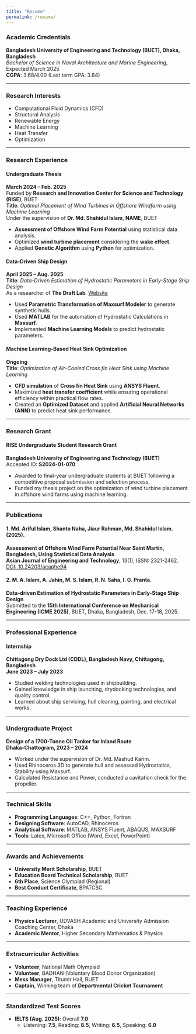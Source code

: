 ```yaml
---
title: "Resume"
permalink: /resume/
---
```



### **Academic Credentials**
**Bangladesh University of Engineering and Technology (BUET), Dhaka, Bangladesh**  
*Bachelor of Science in Naval Architecture and Marine Engineering*, Expected March 2025  
**CGPA**: 3.68/4.00 (Last term GPA: 3.84)

---

### **Research Interests**
- Computational Fluid Dynamics (CFD)
- Structural Analysis
- Renewable Energy
- Machine Learning
- Heat Transfer
- Optimization

---

### **Research Experience**

#### **Undergraduate Thesis**  
**March 2024 – Feb. 2025**  
Funded by **Research and Innovation Center for Science and Technology (RISE)**, BUET  
**Title**: *Optimal Placement of Wind Turbines in Offshore Windfarm using Machine Learning*  
Under the supervision of **Dr. Md. Shahidul Islam**, **NAME**, BUET

- **Assessment of Offshore Wind Farm Potential** using statistical data analysis.  
- Optimized **wind turbine placement** considering the **wake effect**.  
- Applied **Genetic Algorithm** using **Python** for optimization.  

#### **Data-Driven Ship Design**  
**April 2025 – Aug. 2025**  
**Title**: *Data-Driven Estimation of Hydrostatic Parameters in Early-Stage Ship Design*  
As a researcher of **The Draft Lab**. [Website](https://thedraftlab.github.io/)

- Used **Parametric Transformation of Maxsurf Modeler** to generate synthetic hulls.  
- Used **MATLAB** for the automation of Hydrostatic Calculations in **Maxsurf**.  
- Implemented **Machine Learning Models** to predict hydrostatic parameters.

#### **Machine Learning-Based Heat Sink Optimization**  
**Ongoing**  
**Title**: *Optimization of Air-Cooled Cross fin Heat Sink using Machine Learning*  

- **CFD simulation** of **Cross fin Heat Sink** using **ANSYS Fluent**.  
- Maximized **heat transfer coefficient** while ensuring operational efficiency within practical flow rates.  
- Created an **Optimized Dataset** and applied **Artificial Neural Networks (ANN)** to predict heat sink performance.

---

### **Research Grant**

#### **RISE Undergraduate Student Research Grant**  
**Bangladesh University of Engineering and Technology (BUET)**  
Accepted ID: **S2024-01-070**

- Awarded to final-year undergraduate students at BUET following a competitive proposal submission and selection process.  
- Funded my thesis project on the optimization of wind turbine placement in offshore wind farms using machine learning.

---

### **Publications**

#### **1. Md. Ariful Islam**, Shanto Naha, Jiaur Rahman, Md. Shahidul Islam. (2025).  
**Assessment of Offshore Wind Farm Potential Near Saint Martin, Bangladesh, Using Statistical Data Analysis**  
**Asian Journal of Engineering and Technology**, 13(1), ISSN: 2321-2462.  
[DOI: 10.24203/acaphe94](https://doi.org/10.24203/acaphe94)  

#### **2. M. A. Islam**, A. Jahin, M. S. Islam, R. N. Saha, I. G. Pranta.  
**Data-driven Estimation of Hydrostatic Parameters in Early-Stage Ship Design**  
Submitted to the **15th International Conference on Mechanical Engineering (ICME 2025)**, BUET, Dhaka, Bangladesh, Dec. 17-18, 2025.

---

### **Professional Experience**

#### **Internship**  
**Chittagong Dry Dock Ltd (CDDL), Bangladesh Navy, Chittagong, Bangladesh**  
**June 2023 – July 2023**  
- Studied welding technologies used in shipbuilding.  
- Gained knowledge in ship launching, drydocking technologies, and quality control.  
- Learned about ship servicing, hull cleaning, painting, and electrical works.

---

### **Undergraduate Project**

**Design of a 1700-Tonne Oil Tanker for Inland Route**  
**Dhaka-Chattogram, 2023 – 2024**  
- Worked under the supervision of Dr. Md. Mashud Karim.  
- Used Rhinoceros 3D to generate hull and assessed Hydrostatics, Stability using Maxsurf.  
- Calculated Resistance and Power, conducted a cavitation check for the propeller.  

---

### **Technical Skills**
- **Programming Languages**: C++, Python, Fortran  
- **Designing Software**: AutoCAD, Rhinoceros  
- **Analytical Software**: MATLAB, ANSYS Fluent, ABAQUS, MAXSURF  
- **Tools**: Latex, Microsoft Office (Word, Excel, PowerPoint)

---

### **Awards and Achievements**
- **University Merit Scholarship**, BUET  
- **Education Board Technical Scholarship**, BUET  
- **6th Place**, Science Olympiad (Regional)  
- **Best Conduct Certificate**, BPATCSC  

---

### **Teaching Experience**
- **Physics Lecturer**, UDVASH Academic and University Admission Coaching Center, Dhaka  
- **Academic Mentor**, Higher Secondary Mathematics & Physics

---

### **Extracurricular Activities**
- **Volunteer**, National Math Olympiad  
- **Volunteer**, BADHAN (Voluntary Blood Donor Organization)  
- **Mess Manager**, Titumir Hall, BUET  
- **Captain**, Winning team of **Departmental Cricket Tournament**

---

### **Standardized Test Scores**
- **IELTS (Aug. 2025)**: Overall **7.0**  
  - Listening: **7.5**, Reading: **8.5**, Writing: **6.5**, Speaking: **6.0**
